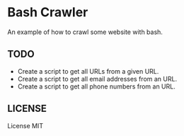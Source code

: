 Bash Crawler
=============

An example of how to crawl some website with bash.

## TODO
- Create a script to get all URLs from a given URL.
- Create a script to get all email addresses from an URL.
- Create a script to get all phone numbers from an URL.

## LICENSE

License MIT
